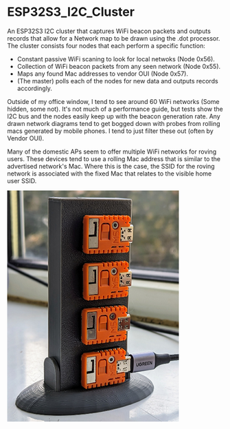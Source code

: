 # ESP32S3_I2C_Cluster

An ESP32S3 I2C cluster that captures WiFi beacon packets and outputs records that allow for a Network map to be drawn using the .dot processor. The cluster consists four nodes that each perform a specific function:

* Constant passive WiFi scaning to look for local netwoks (Node 0x56).
* Collection of WiFi beacon packets from any seen network (Node 0x55).
* Maps any found Mac addresses to vendor OUI (Node 0x57).
* (The master) polls each of the nodes for new data and outputs records accordingly.

Outside of my office window, I tend to see around 60 WiFi networks (Some hidden, some not). It's not much of a 
performance guide, but tests show the I2C bus and the nodes easily keep up with the beacon generation rate. 
Any drawn network diagrams tend to get bogged down with probes from rolling macs generated by mobile phones.
I tend to just filter these out (often by Vendor OUI).

Many of the domestic APs seem to offer multiple WiFi networks for roving users. These devices tend to use a rolling Mac
address that is similar to the advertised network's Mac. Where this is the case, the SSID for the roving network is
associated with the fixed Mac that relates to the visible home user SSID.

<img src="https://github.com/wicked-rainman/ESP32S3_I2C_Cluster/blob/main/images/Cluster.jpg" width="400" align="center">

